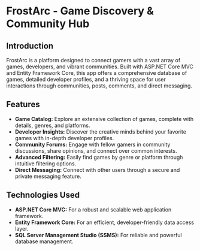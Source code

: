 # FrostArc - Game Discovery & Community Hub

## Introduction
FrostArc is a platform designed to connect gamers with a vast array of games, developers, and vibrant communities. Built with ASP.NET Core MVC and Entity Framework Core, this app offers a comprehensive database of games, detailed developer profiles, and a thriving space for user interactions through communities, posts, comments, and direct messaging.

## Features
- **Game Catalog:** Explore an extensive collection of games, complete with details, genres, and platforms.
- **Developer Insights:** Discover the creative minds behind your favorite games with in-depth developer profiles.
- **Community Forums:** Engage with fellow gamers in community discussions, share opinions, and connect over common interests.
- **Advanced Filtering:** Easily find games by genre or platform through intuitive filtering options.
- **Direct Messaging:** Connect with other users through a secure and private messaging feature.

## Technologies Used
- **ASP.NET Core MVC:** For a robust and scalable web application framework.
- **Entity Framework Core:** For an efficient, developer-friendly data access layer.
- **SQL Server Management Studio (SSMS):** For reliable and powerful database management.
